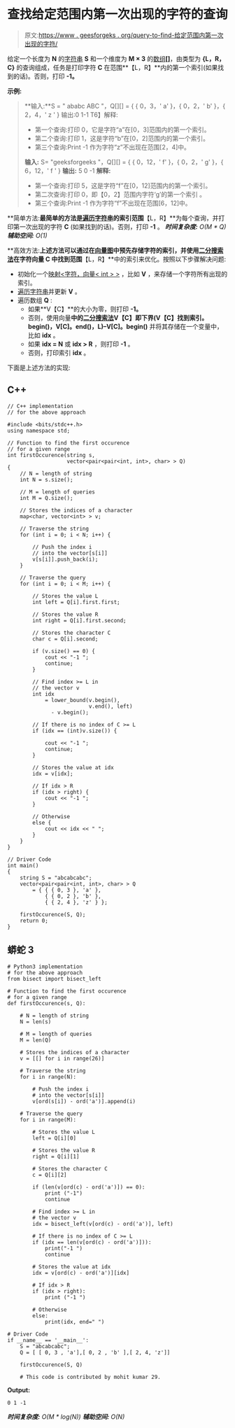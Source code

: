 # 查找给定范围内第一次出现的字符的查询

> 原文:[https://www . geesforgeks . org/query-to-find-给定范围内第一次出现的字符/](https://www.geeksforgeeks.org/queries-to-find-first-occurrence-of-a-character-in-a-given-range/)

给定一个长度为 **N** 的[字符串](https://www.geeksforgeeks.org/string-data-structure/) **S** 和一个维度为 **M × 3** 的[数组](https://www.geeksforgeeks.org/array-data-structure/)**[]**，由类型为 **{L，R，C}** 的查询组成，任务是打印字符 **C** 在范围**【L，R】**内的第一个索引(如果找到的话)。否则，打印 **-1。**

**示例:**

> **输入:**S = " ababc ABC "，Q[][] = { { 0，3，' a' }，{ 0，2，' b' }，{ 2，4，' z ' }
> 输出:0 1-1
> T6】解释:
> 
> *   第一个查询:打印 0，它是字符“a”在[0，3]范围内的第一个索引。
> *   第二个查询:打印 1，这是字符“b”在[0，2]范围内的第一个索引。
> *   第三个查询:Print -1 作为字符“z”不出现在范围[2，4]中。
> 
> **输入:** S= "geeksforgeeks "，Q[][] = { { 0，12，' f' }，{ 0，2，' g' }，{ 6，12，' f ' }
> **输出:** 5 0 -1
> **解释:**
> 
> *   第一个查询:打印 5，这是字符“f”在[0，12]范围内的第一个索引。
> *   第二次查询:打印 0，即【0，2】范围内字符‘g’的第一个索引
>     。
> *   第三个查询:Print -1 作为字符“f”不出现在范围[6，12]中。

**简单方法:**最简单的方法是[遍历字符串](https://www.geeksforgeeks.org/iterate-over-characters-of-a-string-in-c/)的索引范围**【L，R】**为每个查询，并打印第一次出现的字符 **C** (如果找到的话)。否则，打印 **-1** 。
***时间复杂度:** O(M * Q)*
***辅助空间:** O(1)*

**高效方法:**上述方法可以通过在[向量图](https://www.geeksforgeeks.org/map-of-vectors-in-c-stl-with-examples/)中预先存储字符的索引，并使用[二分搜索法](https://www.geeksforgeeks.org/binary-search/)在字符向量 **C** 中找到范围**【L，R】**中的索引来优化。按照以下步骤解决问题:

*   初始化一个[映射<字符，向量< int > >](https://www.geeksforgeeks.org/map-of-vectors-in-c-stl-with-examples/) ，比如 **V** ，来存储一个字符所有出现的索引。
*   [遍历字符串](https://www.geeksforgeeks.org/iterate-over-characters-of-a-string-in-c/)并更新 **V** 。
*   遍历数组 **Q** :
    *   如果**V【C】**的大小为零，则打印 **-1。**
    *   否则，使用向量**中的[二分搜索法](https://www.geeksforgeeks.org/binary-search/)V【C】**即**下界(V【C】找到索引。begin()，V[C]。end()，L)–V[C]。begin()** 并将其存储在一个变量中，比如 **idx** 。
    *   如果 **idx = N** 或 **idx > R** ，则打印 **-1** 。
    *   否则，打印索引 **idx** 。

下面是上述方法的实现:

## C++

```
// C++ implementation
// for the above approach

#include <bits/stdc++.h>
using namespace std;

// Function to find the first occurence
// for a given range
int firstOccurence(string s,
                   vector<pair<pair<int, int>, char> > Q)
{
    // N = length of string
    int N = s.size();

    // M = length of queries
    int M = Q.size();

    // Stores the indices of a character
    map<char, vector<int> > v;

    // Traverse the string
    for (int i = 0; i < N; i++) {

        // Push the index i
        // into the vector[s[i]]
        v[s[i]].push_back(i);
    }

    // Traverse the query
    for (int i = 0; i < M; i++) {

        // Stores the value L
        int left = Q[i].first.first;

        // Stores the value R
        int right = Q[i].first.second;

        // Stores the character C
        char c = Q[i].second;

        if (v.size() == 0) {
            cout << "-1 ";
            continue;
        }

        // Find index >= L in
        // the vector v
        int idx
            = lower_bound(v.begin(),
                          v.end(), left)
              - v.begin();

        // If there is no index of C >= L
        if (idx == (int)v.size()) {

            cout << "-1 ";
            continue;
        }

        // Stores the value at idx
        idx = v[idx];

        // If idx > R
        if (idx > right) {
            cout << "-1 ";
        }

        // Otherwise
        else {
            cout << idx << " ";
        }
    }
}

// Driver Code
int main()
{
    string S = "abcabcabc";
    vector<pair<pair<int, int>, char> > Q
        = { { { 0, 3 }, 'a' },
            { { 0, 2 }, 'b' },
            { { 2, 4 }, 'z' } };

    firstOccurence(S, Q);
    return 0;
}
```

## 蟒蛇 3

```
# Python3 implementation
# for the above approach
from bisect import bisect_left

# Function to find the first occurence
# for a given range
def firstOccurence(s, Q):

    # N = length of string
    N = len(s)

    # M = length of queries
    M = len(Q)

    # Stores the indices of a character
    v = [[] for i in range(26)]

    # Traverse the string
    for i in range(N):

        # Push the index i
        # into the vector[s[i]]
        v[ord(s[i]) - ord('a')].append(i)

    # Traverse the query
    for i in range(M):

        # Stores the value L
        left = Q[i][0]

        # Stores the value R
        right = Q[i][1]

        # Stores the character C
        c = Q[i][2]

        if (len(v[ord(c) - ord('a')]) == 0):
            print ("-1")
            continue

        # Find index >= L in
        # the vector v
        idx = bisect_left(v[ord(c) - ord('a')], left)

        # If there is no index of C >= L
        if (idx == len(v[ord(c) - ord('a')])):
            print("-1 ")
            continue

        # Stores the value at idx
        idx = v[ord(c) - ord('a')][idx]

        # If idx > R
        if (idx > right):
            print ("-1 ")

        # Otherwise
        else:
            print(idx, end=" ")

# Driver Code
if __name__ == '__main__':
    S = "abcabcabc";
    Q = [ [ 0, 3 , 'a'],[ 0, 2 , 'b' ],[ 2, 4, 'z']]

    firstOccurence(S, Q)

    # This code is contributed by mohit kumar 29.
```

**Output:** 

```
0 1 -1
```

***时间复杂度:** O(M * log(N))*
***辅助空间:** O(N)*